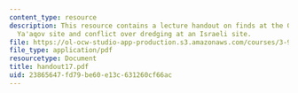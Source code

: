 ```yaml
---
content_type: resource
description: This resource contains a lecture handout on finds at the Gesher Benot
  Ya'aqov site and conflict over dredging at an Israeli site.
file: https://ol-ocw-studio-app-production.s3.amazonaws.com/courses/3-987-human-origins-and-evolution-spring-2006/23865647fd79be60e13c631260cf66ac_handout17.pdf
file_type: application/pdf
resourcetype: Document
title: handout17.pdf
uid: 23865647-fd79-be60-e13c-631260cf66ac
---
```

